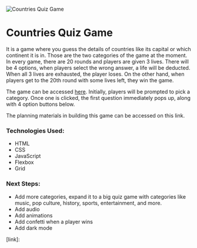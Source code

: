 ![Countries Quiz Game](https://imgur.com/asqduIk.jpeg)

# Countries Quiz Game

It is a game where you guess the details of countries like its capital or which continent it is in. Those are the two categories of the game at the moment. In every game, there are 20 rounds and players are given 3 lives. There will be 4 options, when players select the wrong answer, a life will be deducted. When all 3 lives are exhausted, the player loses. On the other hand, when players get to the 20th round with some lives left, they win the game.

The game can be accessed [here]. Initially, players will be prompted to pick a category. Once one is clicked, the first question immediately pops up, along with 4 option buttons below. 

The planning materials in building this game can be accessed on this link.

### Technologies Used:

- HTML
- CSS
- JavaScript
- Flexbox
- Grid

### Next Steps:

- Add more categories, expand it to a big quiz game with categories like music, pop culture, history, sports, entertainment, and more.
- Add audio
- Add animations
- Add confetti when a player wins
- Add dark mode

[here]: https://dorkykenny.github.io/countries-quiz-game/

[link]: 

